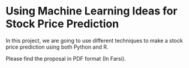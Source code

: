 # Using Machine Learning Ideas for Stock Price Prediction
In this project, we are going to use different techniques to make a stock price prediction using both Python and R.

Please find the proposal in PDF format (In Farsi).
